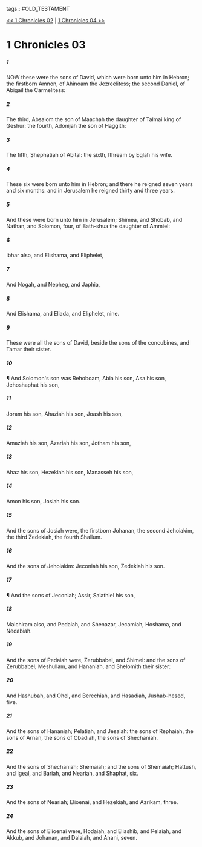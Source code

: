 tags:: #OLD_TESTAMENT

[<< 1 Chronicles 02](OLD_TESTAMENT/13_1_Chronicles/1_Chronicles_02.md) | [1 Chronicles 04 >>](OLD_TESTAMENT/13_1_Chronicles/1_Chronicles_04.md)

# 1 Chronicles 03

##### 1

NOW these were the sons of David, which were born unto him in Hebron; the firstborn Amnon, of Ahinoam the Jezreelitess; the second Daniel, of Abigail the Carmelitess:

##### 2

The third, Absalom the son of Maachah the daughter of Talmai king of Geshur: the fourth, Adonijah the son of Haggith:

##### 3

The fifth, Shephatiah of Abital: the sixth, Ithream by Eglah his wife.

##### 4

These six were born unto him in Hebron; and there he reigned seven years and six months: and in Jerusalem he reigned thirty and three years.

##### 5

And these were born unto him in Jerusalem; Shimea, and Shobab, and Nathan, and Solomon, four, of Bath-shua the daughter of Ammiel:

##### 6

Ibhar also, and Elishama, and Eliphelet,

##### 7

And Nogah, and Nepheg, and Japhia,

##### 8

And Elishama, and Eliada, and Eliphelet, nine.

##### 9

These were all the sons of David, beside the sons of the concubines, and Tamar their sister.

##### 10

¶ And Solomon's son was Rehoboam, Abia his son, Asa his son, Jehoshaphat his son,

##### 11

Joram his son, Ahaziah his son, Joash his son,

##### 12

Amaziah his son, Azariah his son, Jotham his son,

##### 13

Ahaz his son, Hezekiah his son, Manasseh his son,

##### 14

Amon his son, Josiah his son.

##### 15

And the sons of Josiah were, the firstborn Johanan, the second Jehoiakim, the third Zedekiah, the fourth Shallum.

##### 16

And the sons of Jehoiakim: Jeconiah his son, Zedekiah his son.

##### 17

¶ And the sons of Jeconiah; Assir, Salathiel his son,

##### 18

Malchiram also, and Pedaiah, and Shenazar, Jecamiah, Hoshama, and Nedabiah.

##### 19

And the sons of Pedaiah were, Zerubbabel, and Shimei: and the sons of Zerubbabel; Meshullam, and Hananiah, and Shelomith their sister:

##### 20

And Hashubah, and Ohel, and Berechiah, and Hasadiah, Jushab-hesed, five.

##### 21

And the sons of Hananiah; Pelatiah, and Jesaiah: the sons of Rephaiah, the sons of Arnan, the sons of Obadiah, the sons of Shechaniah.

##### 22

And the sons of Shechaniah; Shemaiah; and the sons of Shemaiah; Hattush, and Igeal, and Bariah, and Neariah, and Shaphat, six.

##### 23

And the sons of Neariah; Elioenai, and Hezekiah, and Azrikam, three.

##### 24

And the sons of Elioenai were, Hodaiah, and Eliashib, and Pelaiah, and Akkub, and Johanan, and Dalaiah, and Anani, seven.
